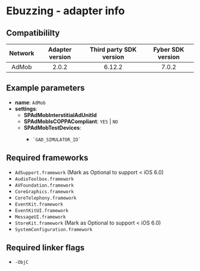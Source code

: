 # Ebuzzing - adapter info

## Compatibililty

| Network | Adapter version | Third party SDK version | Fyber SDK version |
|:----------:|:-------------:|:-----------------------:|:------------:|
| AdMob | 2.0.2 | 6.12.2 | 7.0.2 |


## Example parameters

* **name**: `AdMob`
* **settings**:
	* **SPAdMobInterstitialAdUnitId**
	* **SPAdMobIsCOPPACompliant**: `YES` | `NO`
	* **SPAdMobTestDevices**: 
		*     `GAD_SIMULATOR_ID`
	
## Required frameworks

* `AdSupport.framework` (Mark as Optional to support < iOS 6.0)
* `AudioToolbox.framework`
* `AVFoundation.framework`
* `CoreGraphics.framework`
* `CoreTelephony.framework`
* `EventKit.framework`
* `EventKitUI.framework`
* `MessageUI.framework`
* `StoreKit.framework`  (Mark as Optional to support < iOS 6.0)
* `SystemConfiguration.framework`


## Required linker flags

* `-ObjC`